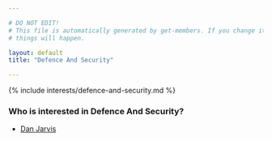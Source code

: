 ```yaml
---

# DO NOT EDIT!
# This file is automatically generated by get-members. If you change it, bad
# things will happen.

layout: default
title: "Defence And Security"

---
```


{% include interests/defence-and-security.md %}

### Who is interested in Defence And Security?


* [Dan Jarvis](/members/dan-jarvis.html)
